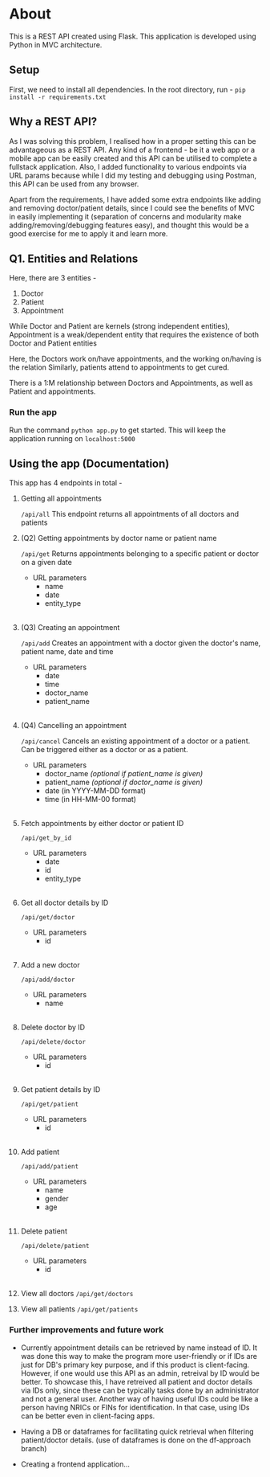 # About

This is a REST API created using Flask. This application is developed using Python in MVC architecture.

## Setup

First, we need to install all dependencies.
In the root directory, run -
`pip install -r requirements.txt`

## Why a REST API?

As I was solving this problem, I realised how in a proper setting this can be advantageous as a REST API. Any kind of a frontend - be it a web app or a mobile app can be easily created and this API can be utilised to complete a fullstack application. Also, I added functionality to various endpoints via URL params because while I did my testing and debugging using Postman, this API can be used from any browser.

Apart from the requirements, I have added some extra endpoints like adding and removing doctor/patient details, since I could see the benefits of MVC in easily implementing it (separation of concerns and modularity make adding/removing/debugging features easy), and thought this would be a good exercise for me to apply it and learn more.

## Q1. Entities and Relations

Here, there are 3 entities -

1. Doctor
2. Patient
3. Appointment

While Doctor and Patient are kernels (strong independent entities), Appointment is a weak/dependent entity that requires the existence of both Doctor and Patient entities

Here, the Doctors work on/have appointments, and the working on/having is the relation
Similarly, patients attend to appointments to get cured.

There is a 1:M relationship between Doctors and Appointments, as well as Patient and appointments.

### Run the app

Run the command `python app.py` to get started. This will keep the application running on `localhost:5000`

## Using the app (Documentation)

This app has 4 endpoints in total -

1. Getting all appointments

    `/api/all`
    This endpoint returns all appointments of all doctors and patients
    <br>

2. (Q2) Getting appointments by doctor name or patient name

    `/api/get`
    Returns appointments belonging to a specific patient or doctor on a given date

    - URL parameters
        - name
        - date
        - entity_type
    <br>

3. (Q3) Creating an appointment

    `/api/add`
    Creates an appointment with a doctor given the doctor's name, patient name, date and time

    - URL parameters
        - date
        - time
        - doctor_name
        - patient_name
    <br>

4. (Q4) Cancelling an appointment

    `/api/cancel`
    Cancels an existing appointment of a doctor or a patient. Can be triggered either as a doctor or as a patient. 
    - URL parameters
        - doctor_name _(optional if patient_name is given)_
        - patient_name _(optional if doctor_name is given)_
        - date (in YYYY-MM-DD format)
        - time (in HH-MM-00 format)
    <br>
5. Fetch appointments by either doctor or patient ID

    `/api/get_by_id`
    - URL parameters
        - date
        - id
        - entity_type
    <br>
6. Get all doctor details by ID

    `/api/get/doctor`
    - URL parameters
        - id
    <br>
7. Add a new doctor 

    `/api/add/doctor`
    - URL parameters
        - name
    <br>
8. Delete doctor by ID

    `/api/delete/doctor`
    - URL parameters
        - id
    <br>
9. Get patient details by ID

    `/api/get/patient`
    - URL parameters
        - id
    <br>
10. Add patient

    `/api/add/patient`
    - URL parameters
        - name
        - gender
        - age
    <br>
11. Delete patient

    `/api/delete/patient`
    - URL parameters
        - id
    <br>
12. View all doctors
    `/api/get/doctors`
    <br>
13. View all patients
    `/api/get/patients`


### Further improvements and future work

- Currently appointment details can be retrieved by name instead of ID. It was done this way to make the program more user-friendly or if IDs are just for DB's primary key purpose, and if this product is client-facing. However, if one would use this API as an admin, retreival by ID would be better. To showcase this, I have retreived all patient and doctor details via IDs only, since these can be typically tasks done by an administrator and not a general user.
Another way of having useful IDs could be like a person having NRICs or FINs for identification. In that case, using IDs can be better even in client-facing apps.

- Having a DB or dataframes for facilitating quick retrieval when filtering patient/doctor details. (use of dataframes is done on the df-approach branch)

- Creating a frontend application...
